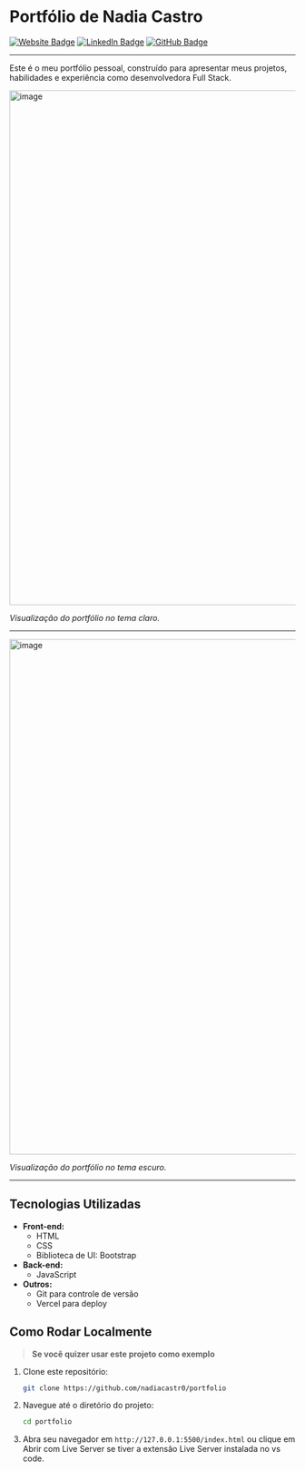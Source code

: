 # Portfólio de Nadia Castro

[![Website Badge](https://img.shields.io/badge/Website-Online-brightgreen)]([https://portfolio-nine-bay-30.vercel.app/])
[![LinkedIn Badge](https://img.shields.io/badge/LinkedIn-Perfil-blue)]([https://www.linkedin.com/in/nadia-naely/])
[![GitHub Badge](https://img.shields.io/badge/GitHub-Repositório-informational)]([https://github.com/nadiacastr0/portfolio])

---

Este é o meu portfólio pessoal, construído para apresentar meus projetos, habilidades e experiência como desenvolvedora Full Stack.


<img width="1916" height="907" alt="image" src="https://github.com/user-attachments/assets/b941d888-782e-4eb9-a1f6-c2d35abaa729" />

*Visualização do portfólio no tema claro.*

---

<img width="1919" height="908" alt="image" src="https://github.com/user-attachments/assets/0fe6104b-b51a-47f9-bd67-1ddbb81a605b" />

*Visualização do portfólio no tema escuro.*

---

## Tecnologias Utilizadas

* **Front-end:**
    * HTML
    * CSS
    * Biblioteca de UI: Bootstrap
* **Back-end:**
    * JavaScript
* **Outros:**
    * Git para controle de versão
    * Vercel para deploy

## Como Rodar Localmente
> **Se você quizer usar este projeto como exemplo**

1.  Clone este repositório:
    ```bash
    git clone https://github.com/nadiacastr0/portfolio
    ```
2.  Navegue até o diretório do projeto:
    ```bash
    cd portfolio
    ```
3.  Abra seu navegador em `http://127.0.0.1:5500/index.html` ou clique em Abrir com Live Server se tiver a extensão Live Server instalada no vs code.
